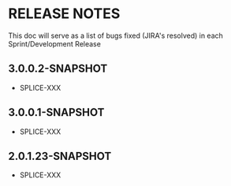 # RELEASE NOTES
This doc will serve as a list of bugs fixed (JIRA's resolved) in each Sprint/Development Release

## 3.0.0.2-SNAPSHOT
* SPLICE-XXX

## 3.0.0.1-SNAPSHOT
* SPLICE-XXX

## 2.0.1.23-SNAPSHOT
* SPLICE-XXX
